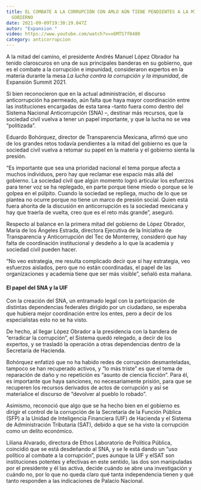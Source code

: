 ```yaml
---
title: EL COMBATE A LA CORRUPCIÓN CON AMLO AÚN TIENE PENDIENTES A LA MITAD DEL
  GOBIERNO
date: 2021-09-09T19:30:29.847Z
autor: "Expansion "
video: https://www.youtube.com/watch?v=x6MTS7f0480
category: anticorrupcion
---
```

A la mitad del camino, el presidente Andrés Manuel López Obrador ha tenido claroscuros en una de sus principales banderas en su gobierno, que es el combate a la corrupción e impunidad, consideraron expertos en la materia durante la mesa *La lucha contra la corrupción y la impunidad*, de Expansión Summit 2021.

Si bien reconocieron que en la actual administración, el discurso anticorrupción ha permeado, aún falta que haya mayor coordinación entre las instituciones encargadas de esta tarea –tanto fuera como dentro del Sistema Nacional Anticorrupción (SNA) –, destinar más recursos, que la sociedad civil vuelva a tener un papel importante, y que la lucha no se vea “politizada”.

Eduardo Bohórquez, director de Transparencia Mexicana, afirmó que uno de los grandes retos todavía pendientes a la mitad del gobierno es que la sociedad civil vuelva a retomar su papel en la materia y el gobierno sienta la presión.

“Es importante que sea una prioridad nacional el tema porque afecta a muchos individuos, pero hay que reclamar ese espacio más allá del gobierno. La sociedad civil que algún momento logró articular los esfuerzos para tener voz se ha replegado, en parte porque tiene miedo o porque se le golpea en el púlpito. Cuando la sociedad se repliega, mucho de lo que se plantea no ocurre porque no tiene un marco de presión social. Quien está fuera ahorita de la discusión en anticorrupción es la sociedad mexicana y hay que traerla de vuelta, creo que es el reto más grande”, aseguró.

Respecto al balance en la primera mitad del gobierno de López Obrador, María de los Ángeles Estrada, directora Ejecutiva de la Iniciativa de Transparencia y Anticorrupción del Tec de Monterrey, consideró que hay falta de coordinación institucional y desdeño a lo que la academia y sociedad civil pueden hacer.

“No veo estrategia, me resulta complicado decir que sí hay estrategia, veo esfuerzos aislados, pero que no están coordinadas, el papel de las organizaciones y academia tiene que ser más visible”, señaló esta mañana.

#### **El papel del SNA y la UIF**

Con la creación del SNA, un entramado legal con la participación de distintas dependencias federales dirigido por un ciudadano, se esperaba que hubiera mejor coordinación entre los entes, pero a decir de los especialistas esto no se ha visto.

De hecho, al llegar López Obrador a la presidencia con la bandera de “erradicar la corrupción”, el Sistema quedó relegado, a decir de los expertos, y se trasladó la operación a otras dependencias dentro de la Secretaría de Hacienda.

Bohórquez enfatizó que no ha habido redes de corrupción desmanteladas, tampoco se han recuperado activos, y “lo más triste” es que el tema de reparación de daño y no repetición es “asunto de ciencia ficción”. Para él, es importante que haya sanciones, no necesariamente prisión, para que se recuperen los recursos derivados de actos de corrupción y así se materialice el discurso de “devolver al pueblo lo robado”.

Asimismo, reconoció que algo que se ha hecho bien en el gobierno es dirigir el control de la corrupción de la Secretaría de la Función Pública (SFP) a la Unidad de Inteligencia Financiera (UIF) de Hacienda y el Sistema de Administración Tributaria (SAT), debido a que se ha visto la corrupción como un delito económico.

Liliana Alvarado, directora de Ethos Laboratorio de Política Pública, coincidió que se está desdeñando al SNA, y se le está dando un “uso político al combate a la corrupción”, pues aunque la UIF y elSAT son instituciones potentes y efectivas en este sentido, las dos son manipuladas por el presidente y él las activa, decide cuándo se abre una investigación y cuándo no, por lo que no queda claro qué tanta independencia tienen y qué tanto responden a las indicaciones de Palacio Nacional.